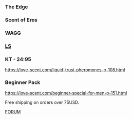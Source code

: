### The Edge

### Scent of Eros

### WAGG

### [LS](https://love-scent.com/)

### KT - 24:95

https://love-scent.com/liquid-trust-pheromones-p-108.html

### Beginner Pack

https://love-scent.com/beginner-special-for-men-p-151.html

Free shipping on orders over 75USD.

[FORUM](http://pherolibrary.com/forum/)


